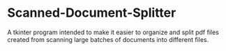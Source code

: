 # Scanned-Document-Splitter
A tkinter program intended to make it easier to organize and split pdf files created from scanning large batches of documents into different files.
